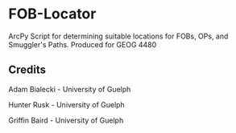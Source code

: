 # FOB-Locator
ArcPy Script for determining suitable locations for FOBs, OPs, and Smuggler's Paths. Produced for GEOG 4480

## Credits
Adam Bialecki - University of Guelph

Hunter Rusk - University of Guelph

Griffin Baird - University of Guelph


